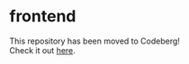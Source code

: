 # frontend

This repository has been moved to Codeberg!  
Check it out [here](https://codeberg.org/deletedbot/frontend).
